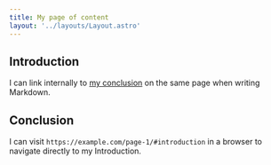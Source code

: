 ```yaml
---
title: My page of content
layout: '../layouts/Layout.astro'
---
```


## Introduction

I can link internally to [my conclusion](#conclusion) on the same page when writing Markdown.

## Conclusion

I can visit `https://example.com/page-1/#introduction` in a browser to navigate directly to my Introduction.
